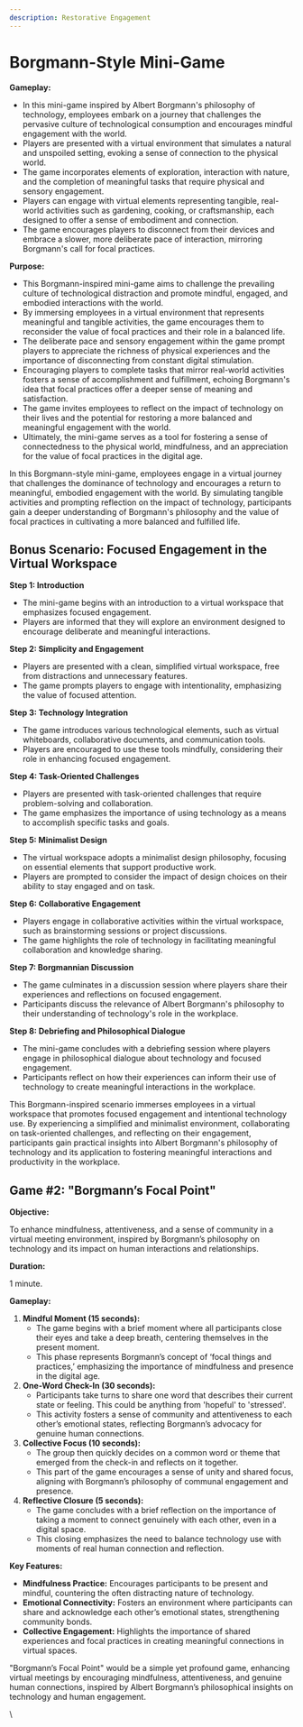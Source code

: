 ```yaml
---
description: Restorative Engagement
---
```


# Borgmann-Style Mini-Game

**Gameplay:**

* In this mini-game inspired by Albert Borgmann's philosophy of technology, employees embark on a journey that challenges the pervasive culture of technological consumption and encourages mindful engagement with the world.
* Players are presented with a virtual environment that simulates a natural and unspoiled setting, evoking a sense of connection to the physical world.
* The game incorporates elements of exploration, interaction with nature, and the completion of meaningful tasks that require physical and sensory engagement.
* Players can engage with virtual elements representing tangible, real-world activities such as gardening, cooking, or craftsmanship, each designed to offer a sense of embodiment and connection.
* The game encourages players to disconnect from their devices and embrace a slower, more deliberate pace of interaction, mirroring Borgmann's call for focal practices.

**Purpose:**

* This Borgmann-inspired mini-game aims to challenge the prevailing culture of technological distraction and promote mindful, engaged, and embodied interactions with the world.
* By immersing employees in a virtual environment that represents meaningful and tangible activities, the game encourages them to reconsider the value of focal practices and their role in a balanced life.
* The deliberate pace and sensory engagement within the game prompt players to appreciate the richness of physical experiences and the importance of disconnecting from constant digital stimulation.
* Encouraging players to complete tasks that mirror real-world activities fosters a sense of accomplishment and fulfillment, echoing Borgmann's idea that focal practices offer a deeper sense of meaning and satisfaction.
* The game invites employees to reflect on the impact of technology on their lives and the potential for restoring a more balanced and meaningful engagement with the world.
* Ultimately, the mini-game serves as a tool for fostering a sense of connectedness to the physical world, mindfulness, and an appreciation for the value of focal practices in the digital age.

In this Borgmann-style mini-game, employees engage in a virtual journey that challenges the dominance of technology and encourages a return to meaningful, embodied engagement with the world. By simulating tangible activities and prompting reflection on the impact of technology, participants gain a deeper understanding of Borgmann's philosophy and the value of focal practices in cultivating a more balanced and fulfilled life.

## **Bonus Scenario: Focused Engagement in the Virtual Workspace**

**Step 1: Introduction**

* The mini-game begins with an introduction to a virtual workspace that emphasizes focused engagement.
* Players are informed that they will explore an environment designed to encourage deliberate and meaningful interactions.

**Step 2: Simplicity and Engagement**

* Players are presented with a clean, simplified virtual workspace, free from distractions and unnecessary features.
* The game prompts players to engage with intentionality, emphasizing the value of focused attention.

**Step 3: Technology Integration**

* The game introduces various technological elements, such as virtual whiteboards, collaborative documents, and communication tools.
* Players are encouraged to use these tools mindfully, considering their role in enhancing focused engagement.

**Step 4: Task-Oriented Challenges**

* Players are presented with task-oriented challenges that require problem-solving and collaboration.
* The game emphasizes the importance of using technology as a means to accomplish specific tasks and goals.

**Step 5: Minimalist Design**

* The virtual workspace adopts a minimalist design philosophy, focusing on essential elements that support productive work.
* Players are prompted to consider the impact of design choices on their ability to stay engaged and on task.

**Step 6: Collaborative Engagement**

* Players engage in collaborative activities within the virtual workspace, such as brainstorming sessions or project discussions.
* The game highlights the role of technology in facilitating meaningful collaboration and knowledge sharing.

**Step 7: Borgmannian Discussion**

* The game culminates in a discussion session where players share their experiences and reflections on focused engagement.
* Participants discuss the relevance of Albert Borgmann's philosophy to their understanding of technology's role in the workplace.

**Step 8: Debriefing and Philosophical Dialogue**

* The mini-game concludes with a debriefing session where players engage in philosophical dialogue about technology and focused engagement.
* Participants reflect on how their experiences can inform their use of technology to create meaningful interactions in the workplace.

This Borgmann-inspired scenario immerses employees in a virtual workspace that promotes focused engagement and intentional technology use. By experiencing a simplified and minimalist environment, collaborating on task-oriented challenges, and reflecting on their engagement, participants gain practical insights into Albert Borgmann's philosophy of technology and its application to fostering meaningful interactions and productivity in the workplace.

## Game #2: "Borgmann’s Focal Point"

**Objective:**

To enhance mindfulness, attentiveness, and a sense of community in a virtual meeting environment, inspired by Borgmann’s philosophy on technology and its impact on human interactions and relationships.

**Duration:**

1 minute.

**Gameplay:**

1. **Mindful Moment (15 seconds):**
   * The game begins with a brief moment where all participants close their eyes and take a deep breath, centering themselves in the present moment.
   * This phase represents Borgmann’s concept of ‘focal things and practices,’ emphasizing the importance of mindfulness and presence in the digital age.
2. **One-Word Check-In (30 seconds):**
   * Participants take turns to share one word that describes their current state or feeling. This could be anything from 'hopeful' to 'stressed'.
   * This activity fosters a sense of community and attentiveness to each other’s emotional states, reflecting Borgmann’s advocacy for genuine human connections.
3. **Collective Focus (10 seconds):**
   * The group then quickly decides on a common word or theme that emerged from the check-in and reflects on it together.
   * This part of the game encourages a sense of unity and shared focus, aligning with Borgmann’s philosophy of communal engagement and presence.
4. **Reflective Closure (5 seconds):**
   * The game concludes with a brief reflection on the importance of taking a moment to connect genuinely with each other, even in a digital space.
   * This closing emphasizes the need to balance technology use with moments of real human connection and reflection.

**Key Features:**

* **Mindfulness Practice:** Encourages participants to be present and mindful, countering the often distracting nature of technology.
* **Emotional Connectivity:** Fosters an environment where participants can share and acknowledge each other’s emotional states, strengthening community bonds.
* **Collective Engagement:** Highlights the importance of shared experiences and focal practices in creating meaningful connections in virtual spaces.

"Borgmann’s Focal Point" would be a simple yet profound game, enhancing virtual meetings by encouraging mindfulness, attentiveness, and genuine human connections, inspired by Albert Borgmann’s philosophical insights on technology and human engagement.

\
